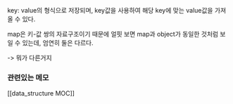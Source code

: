 key: value의 형식으로 저장되며, key값을 사용하여 해당 key에 맞는 value값을 가져올 수 있다.

map은 키-값 쌍의 자료구조이기 때문에 얼핏 보면 map과 object가 동일한 것처럼 보일 수 있는데, 엄연히 둘은 다르다.

-> 뭐가 다른거지 


### 관련있는 메모
[[data_structure MOC]]
